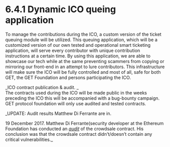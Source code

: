 # 6.4.1 Dynamic ICO queing application

To manage the contributions during the ICO, a custom version of the ticket queuing module will be utilized. This queuing application, which will be a customized version of our own tested and operational smart ticketing application, will serve every contributor with unique contribution instructions at a certain time. By using this application, we are able to showcase our tech while at the same preventing scammers from copying or mirroring our front-end in an attempt to lure contributors. This infrastructure will make sure the ICO will be fully controlled and most of all, safe for both GET, the GET Foundation and persons participating the ICO. 

_ICO contract publication & audit. _  
The contracts used during the ICO will be made public in the weeks preceding the ICO this will be accompanied with a bug-bounty campaign. GET protocol foundation will only use audited and tested contracts.



_UPDATE: Audit results Matthew Di Ferrante are in.  
19 December 2017. Matthew Di Ferrante\(security developer at the Ethereum Foundation has conducted an _[_audit_](https://github.com/mattdf/audits/tree/master/guts)_ of the crowdsale contract. His conclusion was that the crowdsale contract didn’t/doesn’t contain any critical vulnerabilities._

